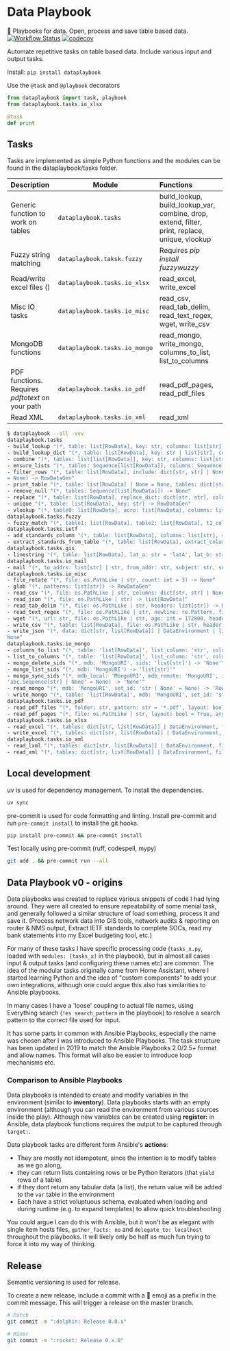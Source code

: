 # Data Playbook

:book: Playbooks for data. Open, process and save table based data.
[![Workflow Status](https://github.com/kellerza/data-playbook/actions/workflows/main.yml/badge.svg?branch=master)](https://github.com/kellerza/data-playbook/actions)
[![codecov](https://codecov.io/gh/kellerza/data-playbook/branch/master/graph/badge.svg)](https://codecov.io/gh/kellerza/data-playbook)

Automate repetitive tasks on table based data. Include various input and output tasks.

Install: `pip install dataplaybook`

Use the `@task` and `@playbook` decorators

```python
from dataplaybook import task, playbook
from dataplaybook.tasks.io_xlsx

@task
def print
```

## Tasks

Tasks are implemented as simple Python functions and the modules can be found in the dataplaybook/tasks folder.

| Description                                      | Module                        | Functions                                                                                      |
|:-------------------------------------------------|-------------------------------|:-----------------------------------------------------------------------------------------------|
| Generic function to work on tables               | `dataplaybook.tasks`          | build_lookup, build_lookup_var, combine, drop, extend, filter, print, replace, unique, vlookup |
| Fuzzy string matching                            | `dataplaybook.taksk.fuzzy`    | Requires _pip install fuzzywuzzy_                                                              |
| Read/write excel files ()                        | `dataplaybook.tasks.io_xlsx`  | read_excel, write_excel                                                                        |
| Misc IO tasks                                    | `dataplaybook.tasks.io_misc`  | read_csv, read_tab_delim, read_text_regex, wget, write_csv                                     |
| MongoDB functions                                | `dataplaybook.tasks.io_mongo` | read_mongo, write_mongo, columns_to_list, list_to_columns                                      |
| PDF functions. Requires _pdftotext_ on your path | `dataplaybook.tasks.io_pdf`   | read_pdf_pages, read_pdf_files                                                                 |
| Read XML                                         | `dataplaybook.tasks.io_xml`   | read_xml                                                                                       |

```bash
$ dataplaybook --all -vvv
dataplaybook.tasks
- build_lookup "(*, table: list[RowData], key: str, columns: list[str]) -> RowDataGen"
- build_lookup_dict "(*, table: list[RowData], key: str | list[str], columns: list[str] | None = None) -> dict[str | tuple, Any]"
- combine "(*, tables: list[list[RowData]], key: str, columns: list[str], value: Union[Literal[True], str] = True) -> list[RowData]"
- ensure_lists "(*, tables: Sequence[list[RowData]], columns: Sequence[str]) -> None"
- filter_rows "(*, table: list[RowData], include: dict[str, str] | None = None, exclude: dict[str, str | list[str] | re.Pattern] | None
= None) -> RowDataGen"
- print_table "(*, table: list[RowData] | None = None, tables: dict[str, list[RowData]] | DataEnvironment | None = None) -> None"
- remove_null "(*, tables: Sequence[list[RowData]]) -> None"
- replace "(*, table: list[RowData], replace_dict: dict[str, str], columns: list[str]) -> None"
- unique "(*, table: list[RowData], key: str) -> RowDataGen"
- vlookup "(*, table0: list[RowData], acro: list[RowData], columns: list[str]) -> None"
dataplaybook.tasks.fuzzy
- fuzzy_match "(*, table1: list[RowData], table2: list[RowData], t1_column: str, t2_column: str, t1_target_column: str) -> None"
dataplaybook.tasks.ietf
- add_standards_column "(*, table: list[RowData], columns: list[str], rfc_col: str) -> None"
- extract_standards_from_table "(*, table: list[RowData], extract_columns: list[str], include_columns: list[str] | None = None, name: str = '', line_offset: int = 1) -> RowDataGen"
dataplaybook.tasks.gis
- linestring "(*, table: list[RowData], lat_a: str = 'latA', lat_b: str = 'latB', lon_a: str = 'lonA', lon_b: str = 'lonB', linestring_column: str = 'linestring', error: str = '22 -22') -> list[RowData]"
dataplaybook.tasks.io_mail
- mail "(*, to_addrs: list[str] | str, from_addr: str, subject: str, server: str, files: list[str] | None = None, priority: int = 4, body: str | None = '', html: str | None = '', cc_addrs: list[str] | None = None, bcc_addrs: list[str] | None = None) -> None"
dataplaybook.tasks.io_misc
- file_rotate "(*, file: os.PathLike | str, count: int = 3) -> None"
- glob "(*, patterns: list[str]) -> RowDataGen"
- read_csv "(*, file: os.PathLike | str, columns: dict[str, str] | None = None) -> RowDataGen"
- read_json "(*, file: os.PathLike | str) -> list[RowData]"
- read_tab_delim "(*, file: os.PathLike | str, headers: list[str]) -> RowDataGen"
- read_text_regex "(*, file: os.PathLike | str, newline: re.Pattern, fields: re.Pattern | None) -> RowDataGen"
- wget "(*, url: str, file: os.PathLike | str, age: int = 172800, headers: dict[str, str] | None = None) -> None"
- write_csv "(*, table: list[RowData], file: os.PathLike | str, header: list[str] | None = None) -> None"
- write_json "(*, data: dict[str, list[RowData]] | DataEnvironment | list[RowData], file: os.PathLike | str, only_var: bool = False) ->
None"
dataplaybook.tasks.io_mongo
- columns_to_list "(*, table: 'list[RowData]', list_column: 'str', columns: 'list[str]') -> 'None'"
- list_to_columns "(*, table: 'list[RowData]', list_column: 'str', columns: 'list[str]') -> 'None'"
- mongo_delete_sids "(*, mdb: 'MongoURI', sids: 'list[str]') -> 'None'"
- mongo_list_sids "(*, mdb: 'MongoURI') -> 'list[str]'"
- mongo_sync_sids "(*, mdb_local: 'MongoURI', mdb_remote: 'MongoURI', ignore_remote: 'abc.Sequence[str] | None' = None, only_sync_sids:
'abc.Sequence[str] | None' = None) -> 'None'"
- read_mongo "(*, mdb: 'MongoURI', set_id: 'str | None' = None) -> 'RowDataGen'"
- write_mongo "(*, table: 'list[RowData]', mdb: 'MongoURI', set_id: 'str | None' = None, force: 'bool' = False) -> 'None'"
dataplaybook.tasks.io_pdf
- read_pdf_files "(*, folder: str, pattern: str = '*.pdf', layout: bool = True, args: list[str] | None = None) -> RowDataGen"
- read_pdf_pages "(*, file: os.PathLike | str, layout: bool = True, args: list[str] | None = None) -> RowDataGen"
dataplaybook.tasks.io_xlsx
- read_excel "(*, tables: dict[str, list[RowData]] | DataEnvironment, file: os.PathLike | str, sheets: list[dataplaybook.tasks.io_xlsx.Sheet] | None = None) -> list[str]"
- write_excel "(*, tables: dict[str, list[RowData]] | DataEnvironment, file: os.PathLike | str, include: list[str] | None = None, sheets: list[dataplaybook.tasks.io_xlsx.Sheet] | None = None, ensure_string: bool = False) -> None"
dataplaybook.tasks.io_xml
- read_lxml "(*, tables: dict[str, list[RowData]] | DataEnvironment, file: str, targets: list[str]) -> None"
- read_xml "(*, tables: dict[str, list[RowData]] | DataEnvironment, file: str, targets: list[str]) -> None"
```

## Local development

uv is used for dependency management. To install the dependencies.

```bash
uv sync
```

pre-commit is used for code formatting and linting. Install pre-commit and run `pre-commit install` to install the git hooks.

```bash
pip install pre-commit && pre-commit install
```

Test locally using pre-commit (ruff, codespell, mypy)

```bash
git add . && pre-commit run --all
```

## Data Playbook v0 - origins

Data playbooks was created to replace various snippets of code I had lying around. They were all created to ensure repeatability of some menial task, and generally followed a similar structure of load something, process it and save it. (Process network data into GIS tools, network audits & reporting on router & NMS output, Extract IETF standards to complete SOCs, read my bank statements into my Excel budgeting tool, etc.)

For many of these tasks I have specific processing code (`tasks_x.py`, loaded with `modules: [tasks_x]` in the playbook), but in almost all cases input & output tasks (and configuring these names etc) are common. The idea of the modular tasks originally came from Home Assistant, where I started learning Python and the idea of "custom components" to add your own integrations, although one could argue this also has similarities to Ansible playbooks.

In many cases I have a 'loose' coupling to actual file names, using Everything search (`!es search_pattern` in the playbook) to resolve a search pattern to the correct file used for input.

It has some parts in common with Ansible Playbooks, especially the name was chosen after I was introduced to Ansible Playbooks. The task structure has been updated in 2019 to match the Ansible Playbooks 2.0/2.5+ format and allow names. This format will also be easier to introduce loop mechanisms etc.

### Comparison to Ansible Playbooks

Data playbooks is intended to create and modify variables in the environment (similar to **inventory**). Data playbooks starts with an empty environment (although you can read the environment from various sources inside the play).
Although new variables can be created using **register:** in Ansible, data playbook functions requires the output to be captured through `target:`.

Data playbook tasks are different form Ansible's **actions**:

- They are mostly not idempotent, since the intention is to modify tables as we go along,
- they can return lists containing rows or be Python iterators (that `yield` rows of a table)
- if they dont return any tabular data (a list), the return value will be added to the `var` table in the environment
- Each have a strict voluptuous schema, evaluated when loading and during runtime (e.g. to expand templates) to allow quick troubleshooting

You could argue I can do this with Ansible, but it won't be as elegant with single item hosts files, `gather_facts: no` and `delegate_to: localhost` throughout the playbooks. It will likely only be half as much fun trying to force it into my way of thinking.

## Release

Semantic versioning is used for release.

To create a new release, include a commit with a :dolphin: emoji as a prefix in the commit message. This will trigger a release on the master branch.

```bash
# Patch
git commit -m ":dolphin: Release 0.0.x"

# Minor
git commit -m ":rocket: Release 0.x.0"
```
